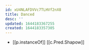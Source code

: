 ```yaml
---
id: xU4NLAFDVVc7TLHVf2nX8
title: Danced
desc: ''
updated: 1644183367255
created: 1644183357305
---
```


- [[p.instanceOf]] [[c.Pred.Shapow]]
